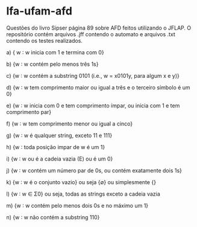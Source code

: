 # lfa-ufam-afd

Questões do livro Sipser página 89 sobre AFD feitos utilizando o JFLAP.
O repositório contém arquivos .jff contendo o automato e arquivos .txt contendo os testes realizados.

a) { w ∶ w inicia com 1 e termina com 0}

b) {w ∶ w contém pelo menos três 1s}

c) {w ∶ w contém a substring 0101 (i.e., w = x0101y, para algum x e y)}

d) {w ∶ w tem comprimento maior ou igual a três e o terceiro símbolo é um 0}

e) {w ∶ w inicia com 0 e tem comprimento ímpar, ou inicia com 1 e tem comprimento par}

f) {w ∶ w tem comprimento menor ou igual a cinco}

g) {w ∶ w é qualquer string, exceto 11 e 111}

h) {w ∶ toda posição impar de w é um 1}

i) {w ∶ w ou é a cadeia vazia (E) ou é um 0}

j) {w ∶ w contém um número par de 0s, ou contém exatamente dois 1s}

k) {w ∶ w é o conjunto vazio} ou seja {∅} ou simplesmente {}


l) {w ∶ w ∈ Σ0} ou seja, todas as strings exceto a cadeia vazia

m) {w ∶ w contém pelo menos dois 0s e no máximo um 1}

n) {w ∶ w não contém a substring 110}
